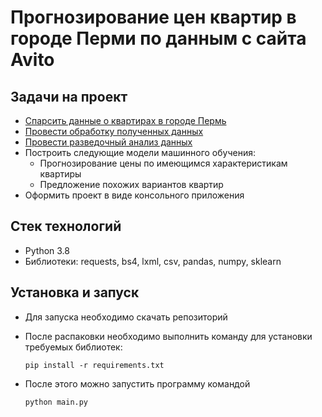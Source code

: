 # Прогнозирование цен квартир в городе Перми по данным с сайта Avito
## Задачи на проект
* [Спарсить данные о квартирах в городе Пермь](https://github.com/Daniil-Solo/Avito-analytics/tree/main/Parsing)
* [Провести обработку полученных данных](https://github.com/Daniil-Solo/Avito-analytics/tree/main/ETL)
* [Провести разведочный анализ данных](https://github.com/Daniil-Solo/Avito-analytics/tree/main/EDA)  
* Построить следующие модели машинного обучения:
    * Прогнозирование цены по имеющимся характеристикам квартиры
    * Предложение похожих вариантов квартир
* Оформить проект в виде консольного приложения 
## Стек технологий
* Python 3.8
* Библиотеки: requests, bs4, lxml, csv, pandas, numpy, sklearn
## Установка и запуск
* Для запуска необходимо скачать репозиторий
* После распаковки необходимо выполнить команду для установки требуемых библиотек:

  ```pip install -r requirements.txt```
* После этого можно запустить программу командой

  ```python main.py```